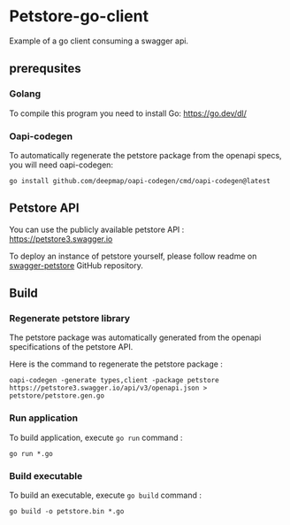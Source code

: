 # Petstore-go-client

Example of a go client consuming a swagger api.

## prerequsites

### Golang

To compile this program you need to install Go: https://go.dev/dl/

### Oapi-codegen

To automatically regenerate the petstore package from the openapi specs, you will need oapi-codegen:

```shell
go install github.com/deepmap/oapi-codegen/cmd/oapi-codegen@latest
```

## Petstore API

You can use the publicly available petstore API : https://petstore3.swagger.io

To deploy an instance of petstore yourself, please follow readme on [swagger-petstore](https://github.com/swagger-api/swagger-petstore) GitHub repository.

## Build

### Regenerate petstore library

The petstore package was automatically generated from the openapi specifications of the petstore API.

Here is the command to regenerate the petstore package :

```shell
oapi-codegen -generate types,client -package petstore https://petstore3.swagger.io/api/v3/openapi.json > petstore/petstore.gen.go
```

### Run application

To build application, execute `go run` command :

```shell
go run *.go
```

### Build executable

To build an executable, execute `go build` command :

```shell
go build -o petstore.bin *.go
```
